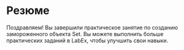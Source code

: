 # Резюме

Поздравляем! Вы завершили практическое занятие по созданию замороженного объекта Set. Вы можете выполнить больше практических заданий в LabEx, чтобы улучшить свои навыки.

